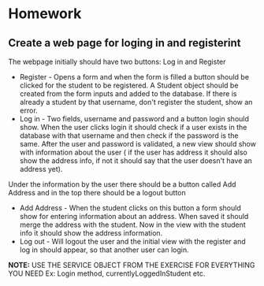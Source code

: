 # Homework
## Create a web page for loging in and registerint
The webpage initially should have two buttons: Log in and Register
* Register - Opens a form and when the form is filled a button should be clicked for the student to be registered. A Student object should be created from the form inputs and added to the database. If there is already a student by that username, don't register the student, show an error.
* Log in - Two fields, username and password and a button login should show. When the user clicks login it should check if a user exists in the database with that username and then check if the password is the same. After the user and password is validated, a new view should show with information about the user ( if the user has address it should also show the address info, if not it should say that the user doesn't have an address yet).

Under the information by the user there should be a button called Add Address and in the top there should be a logout button
* Add Address - When the student clicks on this button a form should show for entering information about an address. When saved it should merge the address with the student. Now in the view with the student info it should show the address information. 
* Log out - Will logout the user and the initial view with the register and log in should appear, so that another user can login.

**NOTE:** USE THE SERVICE OBJECT FROM THE EXERCISE FOR EVERYTHING YOU NEED
Ex: Login method, currentlyLoggedInStudent etc.
